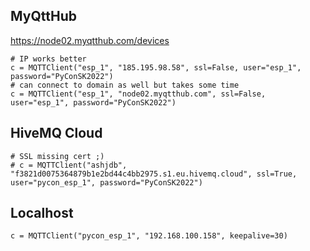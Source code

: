 MyQttHub
--------

https://node02.myqtthub.com/devices

```code python
# IP works better
c = MQTTClient("esp_1", "185.195.98.58", ssl=False, user="esp_1", password="PyConSK2022")
# can connect to domain as well but takes some time
c = MQTTClient("esp_1", "node02.myqtthub.com", ssl=False, user="esp_1", password="PyConSK2022")
```


HiveMQ Cloud
------------

```code python
# SSL missing cert ;)
# c = MQTTClient("ashjdb", "f3821d0075364879b1e2bd44c4bb2975.s1.eu.hivemq.cloud", ssl=True, user="pycon_esp_1", password="PyConSK2022")
```


Localhost
---------
```code python
c = MQTTClient("pycon_esp_1", "192.168.100.158", keepalive=30)
```
